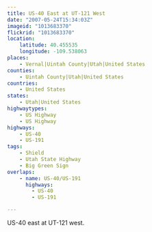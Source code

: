 ```yaml
---
title: US-40 East at UT-121 West
date: "2007-05-24T15:34:03Z"
imageid: "1013683370"
flickrid: "1013683370"
location:
    latitude: 40.455535
    longitude: -109.538063
places:
    - Vernal|Uintah County|Utah|United States
counties:
    - Uintah County|Utah|United States
countries:
    - United States
states:
    - Utah|United States
highwaytypes:
    - US Highway
    - US Highway
highways:
    - US-40
    - US-191
tags:
    - Shield
    - Utah State Highway
    - Big Green Sign
overlaps:
    - name: US-40/US-191
      highways:
        - US-40
        - US-191

---
```

US-40 east at UT-121 west.